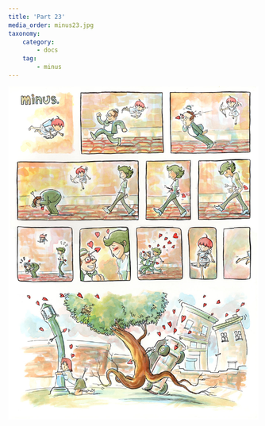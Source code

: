 ```yaml
---
title: 'Part 23'
media_order: minus23.jpg
taxonomy:
    category:
        - docs
    tag:
        - minus
---
```


![](minus23.jpg)